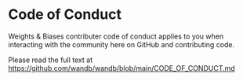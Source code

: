 # Code of Conduct

Weights & Biases contributer code of conduct applies to you when interacting with the community here on GitHub and contributing code.

Please read the full text at https://github.com/wandb/wandb/blob/main/CODE_OF_CONDUCT.md
